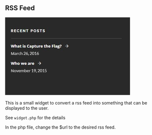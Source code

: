 ## RSS Feed

![](rss.jpg)

This is a small widget to convert a rss feed into something that can be displayed to the user.

See ```widget.php``` for the details

In the php file, change the $url to the desired rss feed. 